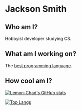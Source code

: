 # Jackson Smith

## Who am I?

Hobbyist developer studying CS.

## What am I working on?

The [best programming language](https://github.com/Lemon-Chad/jpizza).

## How cool am I?

[![Lemon-Chad's GitHub stats](https://github-readme-stats.vercel.app/api?username=Lemon-Chad&show_icons=true&text_color=FFFFE1&title_color=FFFFE1&bg_color=45,2B00FF,9B00FF&hide_border=true)](https://github.com/anuraghazra/github-readme-stats)

[![Top Langs](https://github-readme-stats.vercel.app/api/top-langs/?username=Lemon-Chad&show_icons=true&text_color=FFFFE1&title_color=FFFFE1&bg_color=45,2B00FF,9B00FF&hide_border=true)](https://github.com/anuraghazra/github-readme-stats)

